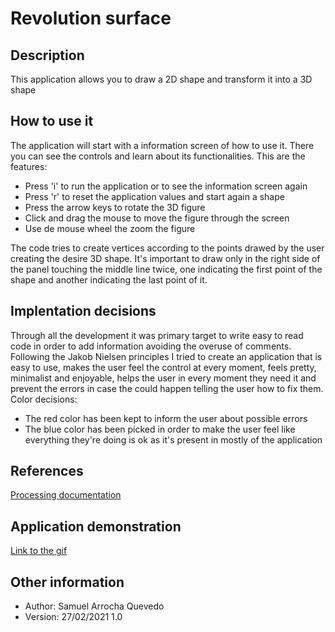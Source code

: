 # Revolution surface
## Description
This application allows you to draw a 2D shape and transform it into a 3D shape
## How to use it
The application will start with a information screen of how to use it. There you can see the controls and learn about its functionalities. This are the features:
* Press 'i' to run the application or to see the information screen again
* Press 'r' to reset the application values and start again a shape
* Press the arrow keys to rotate the 3D figure
* Click and drag the mouse to move the figure through the screen
* Use de mouse wheel the zoom the figure

The code tries to create vertices according to the points drawed by the user creating the desire 3D shape. It's important to draw only in the right side of the panel touching the middle line twice, one indicating the first point of the shape and another indicating the last point of it.
## Implentation decisions
Through all the development it was primary target to write easy to read code in order to add information avoiding the overuse of comments.
Following the Jakob Nielsen principles I tried to create an application that is easy to use, makes the user feel the control at every moment, feels pretty, minimalist and enjoyable,
helps the user in every moment they need it and prevent the errors in case the could happen telling the user how to fix them.
Color decisions:
* The red color has been kept to inform the user about possible errors
* The blue color has been picked in order to make the user feel like everything they're doing is ok as it's present in mostly of the application
## References
[Processing documentation](https://processing.org/reference/)
## Application demonstration
[Link to the gif]()
## Other information
* Author: Samuel Arrocha Quevedo
* Version: 27/02/2021 1.0